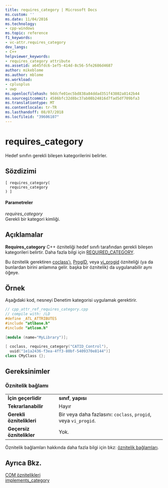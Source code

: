 ```yaml
---
title: requires_category | Microsoft Docs
ms.custom: ''
ms.date: 11/04/2016
ms.technology:
- cpp-windows
ms.topic: reference
f1_keywords:
- vc-attr.requires_category
dev_langs:
- C++
helpviewer_keywords:
- requires_category attribute
ms.assetid: a645fdc6-1ef5-414d-8c56-5fe2686d4687
author: mikeblome
ms.author: mblome
ms.workload:
- cplusplus
- uwp
ms.openlocfilehash: 9ddcfe01ec5bd838a84ddad351f43802a8142b44
ms.sourcegitcommit: 4586bfc32d8bc37ab08b24816d7fad5df709bfa3
ms.translationtype: MT
ms.contentlocale: tr-TR
ms.lasthandoff: 08/07/2018
ms.locfileid: "39606107"
---
```

# <a name="requirescategory"></a>requires_category
Hedef sınıfın gerekli bileşen kategorilerini belirler.  
  
## <a name="syntax"></a>Sözdizimi  
  
```  
[ requires_category(   
  requires_category  
) ]  
```  
  
#### <a name="parameters"></a>Parametreler  
 *requires_category*  
 Gerekli bir kategori kimliği.  
  
## <a name="remarks"></a>Açıklamalar  
 **Requires_category** C++ özniteliği hedef sınıfı tarafından gerekli bileşen kategorileri belirtir. Daha fazla bilgi için [REQUIRED_CATEGORY](../atl/reference/category-macros.md#required_category).  
  
 Bu öznitelik gerektiren [coclass'ı](../windows/coclass.md), [ProgID](../windows/progid.md), veya [vi_progid](../windows/vi-progid.md) özniteliği (ya da bunlardan birini anlamına gelir. başka bir öznitelik) da uygulanabilir aynı öğeye.  
  
## <a name="example"></a>Örnek  
 Aşağıdaki kod, nesneyi Denetim kategorisi uygulamak gerektirir.  
  
```cpp  
// cpp_attr_ref_requires_category.cpp  
// compile with: /LD  
#define _ATL_ATTRIBUTES  
#include "atlbase.h"  
#include "atlcom.h"  
  
[module (name="MyLibrary")];  
  
[ coclass, requires_category("CATID_Control"),  
  uuid("1e1a2436-f3ea-4ff3-80bf-5409370e8144")]  
class CMyClass {};  
```  
  
## <a name="requirements"></a>Gereksinimler  
  
### <a name="attribute-context"></a>Öznitelik bağlamı  
  
|||  
|-|-|  
|**İçin geçerlidir**|**sınıf**, **yapısı**|  
|**Tekrarlanabilir**|Hayır|  
|**Gerekli öznitelikleri**|Bir veya daha fazlasını: `coclass`, `progid`, veya `vi_progid`.|  
|**Geçersiz öznitelikler**|Yok.|  
  
 Öznitelik bağlamları hakkında daha fazla bilgi için bkz: [öznitelik bağlamları](../windows/attribute-contexts.md).  
  
## <a name="see-also"></a>Ayrıca Bkz.  
 [COM öznitelikleri](../windows/com-attributes.md)   
 [implements_category](../windows/implements-category.md)   